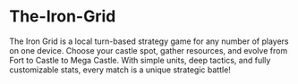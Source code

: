 # The-Iron-Grid
The Iron Grid is a local turn-based strategy game for any number of players on one device. Choose your castle spot, gather resources, and evolve from Fort to Castle to Mega Castle. With simple units, deep tactics, and fully customizable stats, every match is a unique strategic battle!
